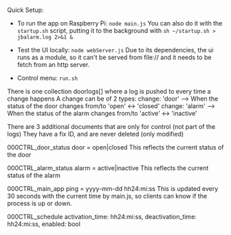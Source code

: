Quick Setup:

- To run the app on Raspberry Pi: `node main.js`
  You can also do it with the `startup.sh` script, putting it to the background with `sh ~/startup.sh > jbalarm.log 2>&1 &`

- Test the UI locally: `node webServer.js`
  Due to its dependencies, the ui runs as a module, so it can't be served from file:// and it needs to be fetch from an http server.

- Control menu: `run.sh`



There is one collection doorlogs[] where a log is pushed to every time a change happens
A change can be of 2 types: 
change: 'door'   --> When the status of the door changes from/to 'open' <-> 'closed'
change: 'alarm'  --> When the status of the alarm changes from/to 'active' <-> 'inactive'

There are 3 additional documents that are only for control (not part of the logs)
They have a fix ID, and are never deleted (only modified)

000CTRL_door_status     door  = open|closed           This reflects the current status of the door

000CTRL_alarm_status    alarm = active|inactive       This reflects the current status of the alarm

000CTRL_main_app        ping  = yyyy-mm-dd hh24:mi:ss This is updated every 30 seconds with the current time by main.js, so clients can know if the process is up or down.

000CTRL_schedule        activation_time: hh24:mi:ss, deactivation_time: hh24:mi:ss, enabled: bool


